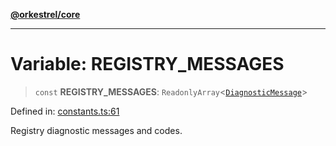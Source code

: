 [**@orkestrel/core**](../index.md)

***

# Variable: REGISTRY\_MESSAGES

> `const` **REGISTRY\_MESSAGES**: `ReadonlyArray`\<[`DiagnosticMessage`](../interfaces/DiagnosticMessage.md)\>

Defined in: [constants.ts:61](https://github.com/orkestrel/core/blob/240d6e1612057b96fd3fc03e1415fe3917a0f212/src/constants.ts#L61)

Registry diagnostic messages and codes.
